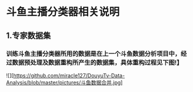# 斗鱼主播分类器相关说明

## 1.专家数据集
### 训练斗鱼主播分类器所用的数据是在上一个斗鱼数据分析项目中，经过数据预处理及数据重构所产生的数据集，具体重构过程见下图!】
![][https://github.com/miracle127/DouyuTv-Data-Analysis/blob/master/pictures/斗鱼数据合并.jpg]
